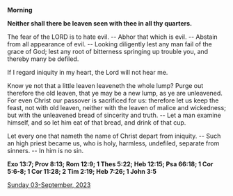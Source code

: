 **Morning**

**Neither shall there be leaven seen with thee in all thy quarters.**
 
The fear of the LORD is to hate evil. -- Abhor that which is evil. -- Abstain from all appearance of evil. -- Looking diligently lest any man fail of the grace of God; lest any root of bitterness springing up trouble you, and thereby many be defiled.
 
If I regard iniquity in my heart, the Lord will not hear me.
 
Know ye not that a little leaven leaveneth the whole lump? Purge out therefore the old leaven, that ye may be a new lump, as ye are unleavened. For even Christ our passover is sacrificed for us: therefore let us keep the feast, not with old leaven, neither with the leaven of malice and wickedness; but with the unleavened bread of sincerity and truth. -- Let a man examine himself, and so let him eat of that bread, and drink of that cup.
 
Let every one that nameth the name of Christ depart from iniquity. -- Such an high priest became us, who is holy, harmless, undefiled, separate from sinners. -- In him is no sin.  

**Exo 13:7; Prov 8:13; Rom 12:9; 1 Thes 5:22; Heb 12:15; Psa 66:18; 1 Cor 5:6-8; 1 Cor 11:28; 2 Tim 2:19; Heb 7:26; 1 John 3:5**

[Sunday 03-September, 2023](https://t.me/daily_light)

